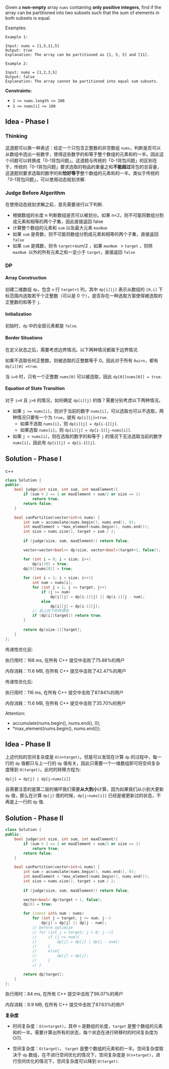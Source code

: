 Given a **non-empty** array `nums` containing **only positive integers**, find if the array can be partitioned into two subsets such that the sum of elements in both subsets is equal.



Examples:

```
Example 1:

Input: nums = [1,5,11,5]
Output: true
Explanation: The array can be partitioned as [1, 5, 5] and [11].

Example 2:

Input: nums = [1,2,3,5]
Output: false
Explanation: The array cannot be partitioned into equal sum subsets.
```

**Constraints:**

- `1 <= nums.length <= 200`
- `1 <= nums[i] <= 100`

## Idea - Phase I

### Thinking

这道题可以换一种表述：给定一个只包含正整数的非空数组 `nums`，判断是否可以从数组中选出一些数字，使得这些数字的和等于整个数组的元素和的一半。因此这个问题可以转换成「0-1背包问题」。这道题与传统的「0-1背包问题」的区别在于，传统的「0-1背包问题」要求选取的物品的重量之和**不能超过**背包的总容量，这道题则要求选取的数字的和**恰好等于**整个数组的元素和的一半。类似于传统的「0-1背包问题」，可以使用动态规划求解.

### Judge Before Algorithm

在使用动态规划求解之前，首先需要进行以下判断.

- 根据数组的长度 n 判断数组是否可以被划分。如果 n<2，则不可能将数组分割成元素和相等的两个子集，因此直接返回 false
- 计算整个数组的元素和 `sum` 以及最大元素 `maxNum`
- 如果 `sum` 是奇数，则不可能将数组分割成元素和相等的两个子集，直接返回 `false`
- 如果 `sum` 是偶数，则令 `target`=sum/2 ，如果 `maxNum ` > `target` ，则除 `maxNum `以外的所有元素之和一定小于 `target`，直接返回 `false`

### DP

#### Array Construction

创建二维数组 `dp`，包含 `n` 行 `target+1` 列，其中 `dp[i][j]` 表示从数组的 `[0,i]` 下标范围内选取若干个正整数（可以是 0 个），是否存在一种选取方案使得被选取的正整数的和等于 `j`.

#### Initialization

初始时，`dp` 中的全部元素都是 `false`.

#### Border Situations

在定义状态之后，需要考虑边界情况。以下两种情况都属于边界情况.

如果不选取任何正整数，则被选取的正整数等于 0。因此对于所有 `0≤i<n`，都有 `dp[i][0] =true`.

当 `i=0` 时，只有一个正整数 `nums[0]` 可以被选取，因此 `dp[0][nums[0]] = true`.

#### Equation of State Transition

对于 `i>0` 且 `j>0` 的情况，如何确定 `dp[i][j]` 的值？需要分别考虑以下两种情况。

- 如果 `j >= nums[i]`，则对于当前的数字 `nums[i]`，可以选取也可以不选取，两种情况只要有一个为 `true`，就有 `dp[i][j]=true`.
  - 如果不选取 `nums[i]`，则 `dp[i][j] = dp[i-1][j]`.
  - 如果选取 `nums[i]`，则  `dp[i][j] = dp[i-1][j-nums[i]]`.
- 如果 `j < nums[i]`，则在选取的数字的和等于 `j` 的情况下无法选取当前的数字 `nums[i]`，因此有 `dp[i][j] = dp[i-1][j]`.

## Solution - Phase I

c++
```c++
class Solution {
public:
    bool judge(int size, int sum, int maxElement){
        if (sum % 2 == 1 or maxElement > sum/2 or size == 1)
            return true;
        return false;
    }

    bool canPartition(vector<int>& nums) {
        int sum = accumulate(nums.begin(), nums.end(), 0);
        int maxElement = *max_element(nums.begin(), nums.end());
        int size = nums.size(), target = sum / 2;
        
        if (judge(size, sum, maxElement)) return false;

        vector<vector<bool>> dp(size, vector<bool>(target+1, false));

        for (int i = 0; i < size; i++)
            dp[i][0] = true;
        dp[0][nums[0]] = true;
        
        for (int i = 1; i < size; i++){
            int num = nums[i];
            for (int j = 1; j <= target; j++)
                if (j >= num)
                    dp[i][j] = dp[i-1][j] || dp[i-1][j - num];
                else
                    dp[i][j] = dp[i-1][j];
            // 自上向下的传递性
            if (dp[i][target]) return true;
        }
        
        return dp[size-1][target];
    }
};
```

传递性优化前:

执行用时：168 ms, 在所有 C++ 提交中击败了75.88%的用户

内存消耗：11.6 MB, 在所有 C++ 提交中击败了42.47%的用户

传递性优化后:

执行用时：116 ms, 在所有 C++ 提交中击败了87.84%的用户

内存消耗：11.6 MB, 在所有 C++ 提交中击败了35.70%的用户

Attention:
- accumulate(nums.begin(), nums.end(), 0);
- *max_element(nums.begin(), nums.end());

## Idea - Phase II

上述代码的空间复杂度是 `O(n×target)`。但是可以发现在计算 `dp` 的过程中，每一行的 `dp` 值都只与上一行的 `dp` 值有关，因此只需要一个一维数组即可将空间复杂度降到 `O(target)`。此时的转移方程为:

`dp[j] = dp[j] ∣ dp[j−nums[i]]`

且需要注意的是第二层的循环我们需要**从大到小**计算，因为如果我们从小到大更新 `dp` 值，那么在计算 `dp[j]` 值的时候，`dp[j−nums[i]]` 已经是被更新过的状态，不再是上一行的 `dp` 值.

## Solution - Phase II

```c++
class Solution {
public:
    bool judge(int size, int sum, int maxElement){
        if (sum % 2 == 1 or maxElement > sum/2 or size == 1)
            return true;
        return false;
    }

    bool canPartition(vector<int>& nums) {
        int sum = accumulate(nums.begin(), nums.end(), 0);
        int maxElement = *max_element(nums.begin(), nums.end());
        int size = nums.size(), target = sum / 2;
        
        if (judge(size, sum, maxElement)) return false;

        vector<bool> dp(target + 1, false);
        dp[0] = true;

        for (const int& num : nums)
            for (int j = target; j >= num; j--) 
                dp[j] = dp[j] || dp[j - num];
            // before optimize
            // for (int j = target; j > 0; j--){
            //     if (j >= num){
            //         dp[j] = dp[j] | dp[j - num];
            //     }
            //     else{
            //         dp[j] = dp[j];
            //     }
            // }

        return dp[target];
    }
};
```

执行用时：84 ms, 在所有 C++ 提交中击败了96.07%的用户

内存消耗：8.9 MB, 在所有 C++ 提交中击败了87.63%的用户

**复杂度**

- 时间复杂度：`O(n×target)`，其中 `n` 是数组的长度，`target` 是整个数组的元素和的一半。需要计算出所有的状态，每个状态在进行转移时的时间复杂度为 O(1).

- 空间复杂度：`O(target)`， `target` 是整个数组的元素和的一半。空间复杂度取决于 `dp` 数组，在不进行空间优化的情况下，空间复杂度是 `O(n×target)`，进行空间优化的情况下，空间复杂度可以降到 `O(target)`.

